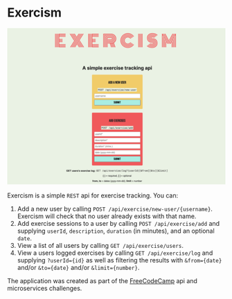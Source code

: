 # Exercism

![preview image](preview.png)

Exercism is a simple `REST` api for exercise tracking. You can:

1. Add a new user by calling `POST /api/exercise/new-user/{username}`. Exercism will check that no user already exists with that name.
2. Add exercise sessions to a user by calling `POST /api/exercise/add` and supplying `userId`, `description`, `duration` (in minutes), and an optional `date`.
3. View a list of all users by calling `GET /api/exercise/users`.
4. View a users logged exercises by calling `GET /api/exercise/log` and supplying `?userId={id}` as well as filtering the results with `&from={date}` and/or `&to={date}` and/or `&limit={number}`.

The application was created as part of the [FreeCodeCamp](https://www.freecodecamp.org) api and microservices challenges.